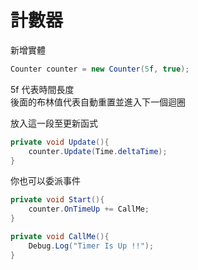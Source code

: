 # 計數器

新增實體

```csharp
Counter counter = new Counter(5f, true);
```

5f 代表時間長度\
後面的布林值代表自動重置並進入下一個迴圈

放入這一段至更新函式

```csharp
private void Update(){
    counter.Update(Time.deltaTime);
}
```

你也可以委派事件

```csharp
private void Start(){
    counter.OnTimeUp += CallMe;
}

private void CallMe(){
    Debug.Log("Timer Is Up !!");
}
```